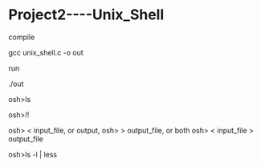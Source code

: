 # Project2----Unix_Shell

compile

gcc unix_shell.c -o out

run

./out

osh>ls

osh>!!

osh> < input_file, or output,
osh> > output_file, or both
osh> < input_file > output_file

osh>ls -l | less
